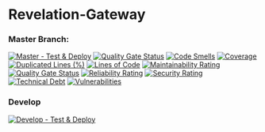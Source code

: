 # Revelation-Gateway

### Master Branch:

[![Master - Test & Deploy](https://github.com/revelation-game/revelation-gateway/actions/workflows/master.yaml/badge.svg)](https://github.com/revelation-game/revelation-gateway/actions/workflows/master.yaml)
[![Quality Gate Status](https://sonarcloud.io/api/project_badges/measure?project=revelation-game_revelation-gateway&metric=alert_status)](https://sonarcloud.io/dashboard?id=revelation-game_revelation-gateway)
[![Code Smells](https://sonarcloud.io/api/project_badges/measure?project=revelation-game_revelation-gateway&metric=code_smells)](https://sonarcloud.io/dashboard?id=revelation-game_revelation-gateway)
[![Coverage](https://sonarcloud.io/api/project_badges/measure?project=revelation-game_revelation-gateway&metric=coverage)](https://sonarcloud.io/dashboard?id=revelation-game_revelation-gateway)
[![Duplicated Lines (%)](https://sonarcloud.io/api/project_badges/measure?project=revelation-game_revelation-gateway&metric=duplicated_lines_density)](https://sonarcloud.io/dashboard?id=revelation-game_revelation-gateway)
[![Lines of Code](https://sonarcloud.io/api/project_badges/measure?project=revelation-game_revelation-gateway&metric=ncloc)](https://sonarcloud.io/dashboard?id=revelation-game_revelation-gateway)
[![Maintainability Rating](https://sonarcloud.io/api/project_badges/measure?project=revelation-game_revelation-gateway&metric=sqale_rating)](https://sonarcloud.io/dashboard?id=revelation-game_revelation-gateway)
[![Quality Gate Status](https://sonarcloud.io/api/project_badges/measure?project=revelation-game_revelation-gateway&metric=alert_status)](https://sonarcloud.io/dashboard?id=revelation-game_revelation-gateway)
[![Reliability Rating](https://sonarcloud.io/api/project_badges/measure?project=revelation-game_revelation-gateway&metric=reliability_rating)](https://sonarcloud.io/dashboard?id=revelation-game_revelation-gateway)
[![Security Rating](https://sonarcloud.io/api/project_badges/measure?project=revelation-game_revelation-gateway&metric=security_rating)](https://sonarcloud.io/dashboard?id=revelation-game_revelation-gateway)
[![Technical Debt](https://sonarcloud.io/api/project_badges/measure?project=revelation-game_revelation-gateway&metric=sqale_index)](https://sonarcloud.io/dashboard?id=revelation-game_revelation-gateway)
[![Vulnerabilities](https://sonarcloud.io/api/project_badges/measure?project=revelation-game_revelation-gateway&metric=vulnerabilities)](https://sonarcloud.io/dashboard?id=revelation-game_revelation-gateway)

### Develop
[![Develop - Test & Deploy](https://github.com/revelation-game/revelation-gateway/actions/workflows/develop.yaml/badge.svg)](https://github.com/revelation-game/revelation-gateway/actions/workflows/develop.yaml)
